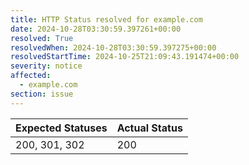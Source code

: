 ```yaml
---
title: HTTP Status resolved for example.com
date: 2024-10-28T03:30:59.397261+00:00
resolved: True
resolvedWhen: 2024-10-28T03:30:59.397275+00:00
resolvedStartTime: 2024-10-25T21:09:43.191474+00:00
severity: notice
affected:
  - example.com
section: issue
---
```


| Expected Statuses | Actual Status  |
|-------------------|----------------|
| 200, 301, 302 | 200 |
